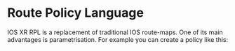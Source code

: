 # Route Policy Language

IOS XR RPL is a replacement of traditional IOS route-maps. One of its main advantages is parametrisation. For example you can create a policy like this:



